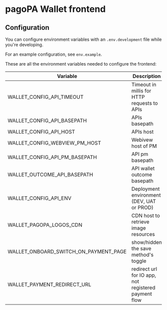 # pagoPA Wallet frontend

## Configuration

You can configure environment variables with an `.env.development` file while you're developing.

For an example configuration, see `env.example`.

These are all the environment variables needed to configure the frontend:

| Variable                              | Description                                          | Type   | Default |
| ------------------------------------- | ---------------------------------------------------- | ------ | ------- |
| WALLET_CONFIG_API_TIMEOUT             | Timeout in millis for HTTP requests to APIs          | number |         |
| WALLET_CONFIG_API_BASEPATH            | APIs basepath                                        | string |         |
| WALLET_CONFIG_API_HOST                | APIs host                                            | string |         |
| WALLET_CONFIG_WEBVIEW_PM_HOST         | Webivew host of PM                                   | string |         |
| WALLET_CONFIG_API_PM_BASEPATH         | API pm basepath                                      | string |         |
| WALLET_OUTCOME_API_BASEPATH           | API wallet outcome basepath                          | string |         |
| WALLET_CONFIG_API_ENV                 | Deployment environment (DEV, UAT or PROD)            | string |         |
| WALLET_PAGOPA_LOGOS_CDN               | CDN host to retrieve image resources                 | string |         |
| WALLET_ONBOARD_SWITCH_ON_PAYMENT_PAGE | show/hidden the save method's toggle                 | number |         |
| WALLET_PAYMENT_REDIRECT_URL           | redirect url for IO app, not registered payment flow | string |         |